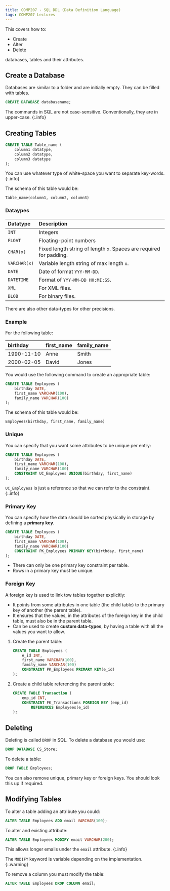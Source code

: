 ```yaml
---
title: COMP207 - SQL DDL (Data Definition Language)
tags: COMP207 Lectures
---
```

This covers how to:

* Create
* Alter
* Delete

databases, tables and their attributes.

## Create a Database
Databases are similar to a folder and are initially empty. They can be filled with tables.

```sql
CREATE DATABASE databasename;
```

The commands in SQL are not case-sensitive. Conventionally, they are in upper-case.
{:.info}

## Creating Tables

```sql
CREATE TABLE Table_name (
	column1 datatype,
	column2 datatype,
	column3 datatype
);
```

You can use whatever type of white-space you want to separate key-words.
{:.info}

The schema of this table would be:

```
Table_name(column1, column2, column3)
```

### Dataypes

| Datatype | Description |
| :-- | :-- |
| `INT` | Integers |
| `FLOAT` | Floating-point numbers |
| `CHAR(x)` | Fixed length string of length `x`. Spaces are required for padding. |
| `VARCHAR(x)` | Variable length string of max length `x`. |
| `DATE` | Date of format `YYY-MM-DD`. |
| `DATETIME` | Format of `YYY-MM-DD HH:MI:SS`. |
| `XML` | For XML files. |
| `BLOB` | For binary files. |

There are also other data-types for other precisions.

### Example
For the following table:

| birthday | first_name | family_name |
| :-- | :-- | :-- |
| 1990-11-10 | Anne | Smith |
| 2000-02-05 | David | Jones |

You would use the following command to create an appropriate table:

```sql
CREATE TABLE Employees (
	birthday DATE,
	first_name VARCHAR(100),
	family_name VARCHAR(100)
);
```

The schema of this table would be:

```
Employees(birthday, first_name, family_name)
```

### Unique
You can specify that you want some attributes to be unique per entry:

```sql
CREATE TABLE Employees (
	birthday DATE,
	first_name VARCHAR(100),
	family_name VARCHAR(100)
	CONSTRAINT UC_Employees UNIQUE(birthday, first_name)
);
```

`UC_Employess` is just a reference so that we can refer to the constraint.
{:.info}

### Primary Key
You can specify how the data should be sorted physically in storage by defining a **primary key**.

```sql
CREATE TABLE Employees (
	birthday DATE,
	first_name VARCHAR(100),
	family_name VARCHAR(100)
	CONSTRAINT PK_Employees PRIMARY KEY(birthday, first_name)
);
```

* There can only be one primary key constraint per table.
* Rows in a primary key must be unique.

### Foreign Key
A foreign key is used to link tow tables together explicitly:

* It points from some attributes in one table (the child table) to the primary key of another (the parent table).
* It ensures that the values, in the attributes of the foreign key in the child table, must also be in the parent table.
* Can be used to create **custom data-types**, by having a table with all the values you want to allow.

1. Create the parent table:
 
	```sql
	CREATE TABLE Employees (
		e_id INT,
		first_name VARCHAR(100),
		family_name VARCHAR(100)
		CONSTRAINT PK_Employees PRIMARY KEY(e_id)
	);
	```

2. Create a child table referencing the parent table:
	
	```sql
	CREATE TABLE Transaction (
		emp_id INT,
		CONSTRAINT FK_Transactions FOREIGN KEY (emp_id)
			REFERENCES Employees(e_id)
	);
	```

## Deleting
Deleting is called `DROP` in SQL. To delete a database you would use:

```sql
DROP DATABASE CS_Store;
```

To delete a table:

```sql
DROP TABLE Employees;
```

You can also remove unique, primary key or foreign keys. You should look this up if required.

## Modifying Tables
To alter a table adding an attribute you could:

```sql
ALTER TABLE Employees ADD email VARCHAR(100);
```

To alter and existing attribute:

```sql
ALTER TABLE Employees MODIFY email VARCHAR(200);
```

This allows longer emails under the `email` attribute.
{:.info}

The `MODIFY` keyword is variable depending on the implementation.
{:.warning}

To remove a column you must modify the table:

```sql
ALTER TABLE Employees DROP COLUMN email;
```

